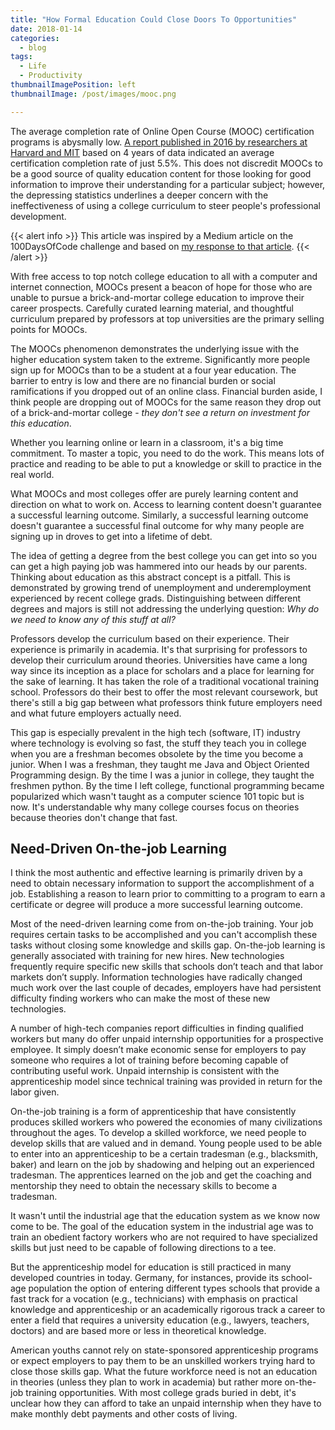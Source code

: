 ```yaml
---
title: "How Formal Education Could Close Doors To Opportunities"
date: 2018-01-14
categories:
  - blog
tags:
  - Life
  - Productivity
thumbnailImagePosition: left
thumbnailImage: /post/images/mooc.png

---
```


The average completion rate of Online Open Course (MOOC) certification programs is abysmally low. [A report published in 2016 by researchers at Harvard and MIT](https://papers.ssrn.com/sol3/papers.cfm?abstract_id=2889436) based on 4 years of data indicated an average certification completion rate of just 5.5%. This does not discredit MOOCs to be a good source of quality education content for those looking for good information to improve their understanding for a particular subject; however, the depressing statistics underlines a deeper concern with the ineffectiveness of using a college curriculum to steer people's professional development.

<!--more-->

{{< alert info >}} This article was inspired by a Medium article on the 100DaysOfCode challenge and based on [my response to that article](https://medium.com/@xiaoyunyang/this-is-the-last-missing-piece-of-the-puzzle-to-online-learning-721c1c8fd898). {{< /alert >}}

With free access to top notch college education to all with a computer and internet connection, MOOCs present a beacon of hope for those who are unable to pursue a brick-and-mortar college education to improve their career prospects. Carefully curated learning material, and thoughtful curriculum prepared by professors at top universities are the primary selling points for MOOCs.

The MOOCs phenomenon demonstrates the underlying issue with the higher education system taken to the extreme. Significantly more people sign up for MOOCs than to be a student at a four year education. The barrier to entry is low and there are no financial burden or social ramifications if you dropped out of an online class. Financial burden aside, I think people are dropping out of MOOCs for the same reason they drop out of a brick-and-mortar college - *they don't see a return on investment for this education*.

Whether you learning online or learn in a classroom, it's a big time commitment. To master a topic, you need to do the work. This means lots of practice and reading to be able to put a knowledge or skill to practice in the real world.

What MOOCs and most colleges offer are purely learning content and direction on what to work on. Access to learning content doesn't guarantee a successful learning outcome. Similarly, a successful learning outcome doesn't guarantee a successful final outcome for why many people are signing up in droves to get into a lifetime of debt.

The idea of getting a degree from the best college you can get into so you can get a high paying job was hammered into our heads by our parents. Thinking about education as this abstract concept is a pitfall. This is demonstrated by growing trend of unemployment and underemployment experienced by recent college grads. Distinguishing between different degrees and majors is still not addressing the underlying question: *Why do we need to know any of this stuff at all?*

Professors develop the curriculum based on their experience. Their experience is primarily in academia. It's that surprising for professors to develop their curriculum around theories. Universities have came a long way since its inception as a place for scholars and a place for learning for the sake of learning. It has taken the role of a traditional vocational training school. Professors do their best to offer the most relevant coursework, but there's still a big gap between what professors think future employers need and what future employers actually need.

This gap is especially prevalent in the high tech (software, IT) industry where technology is evolving so fast, the stuff they teach you in college when you are a freshman becomes obsolete by the time you become a junior. When I was a freshman, they taught me Java and Object Oriented Programming design. By the time I was a junior in college, they taught the freshmen python. By the time I left college, functional programming became popularized which wasn't taught as a computer science 101 topic but is now. It's understandable why many college courses focus on theories because theories don't change that fast.

## Need-Driven On-the-job Learning

I think the most authentic and effective learning is primarily driven by a need to obtain necessary information to support the accomplishment of a job. Establishing a reason to learn prior to committing to a program to earn a certificate or degree will produce a more successful learning outcome.

Most of the need-driven learning come from on-the-job training. Your job requires certain tasks to be accomplished and you can't accomplish these tasks without closing some knowledge and skills gap. On-the-job learning is generally associated with training for new hires. New technologies frequently require specific new skills that schools don’t teach and that labor markets don’t supply. Information technologies have radically changed much work over the last couple of decades, employers have had persistent difficulty finding workers who can make the most of these new technologies.  

A number of high-tech companies report difficulties in finding qualified workers but many do offer unpaid internship opportunities for a prospective employee. It simply doesn’t make economic sense for employers to pay someone who requires a lot of training before becoming capable of contributing useful work. Unpaid internship is consistent with the apprenticeship model since technical training was provided in return for the labor given.

On-the-job training is a form of apprenticeship that have consistently produces skilled workers who powered the economies of many civilizations throughout the ages. To develop a skilled workforce, we need people to develop skills that are valued and in demand. Young people used to be able to enter into an apprenticeship to be a certain tradesman (e.g., blacksmith, baker) and learn on the job by shadowing and helping out an experienced tradesman. The apprentices learned on the job and get the coaching and mentorship they need to obtain the necessary skills to become a tradesman.

It wasn't until the industrial age that the education system as we know now come to be. The goal of the education system in the industrial age was to train an obedient factory workers who are not required to have specialized skills but just need to be capable of following directions to a tee.

But the apprenticeship model for education is still practiced in many developed countries in today. Germany, for instances, provide its school-age population the option of entering different types schools that provide a fast track for a vocation (e.g., technicians) with emphasis on practical knowledge and apprenticeship or an academically rigorous track a career to enter a field that requires a university education (e.g., lawyers, teachers, doctors) and are based more or less in theoretical knowledge.

American youths cannot rely on state-sponsored apprenticeship programs or expect employers to pay them to be an unskilled workers trying hard to close those skills gap. What the future workforce need is not an education in theories (unless they plan to work in academia) but rather more on-the-job training opportunities. With most college grads buried in debt, it's unclear how they can afford to take an unpaid internship when they have to make monthly debt payments and other costs of living.
